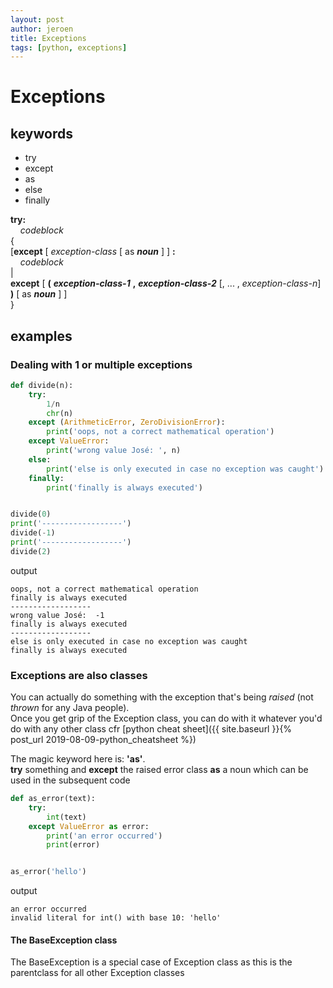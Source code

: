 ```yaml
---
layout: post
author: jeroen
title: Exceptions
tags: [python, exceptions]
---
```

# Exceptions
## keywords
* try
* except
* as
* else
* finally

**try:**  
&nbsp;&nbsp;&nbsp;&nbsp;*codeblock*  
{  
\[**except** \[ *exception-class*  \[ as ***noun*** \] ] **:**  
&nbsp;&nbsp;&nbsp;&nbsp;*codeblock*  
|  
**except** \[ **(** ***exception-class-1*** **,** ***exception-class-2*** \[, ... , *exception-class-n*\] **)** \[ as ***noun*** \] \]  
}

## examples
### Dealing with 1 or multiple exceptions
```python
def divide(n):
    try:
        1/n
        chr(n)
    except (ArithmeticError, ZeroDivisionError):
        print('oops, not a correct mathematical operation')
    except ValueError:
        print('wrong value José: ', n)
    else:
        print('else is only executed in case no exception was caught')
    finally:
        print('finally is always executed')


divide(0)
print('------------------')
divide(-1)
print('------------------')
divide(2)
```
output
```
oops, not a correct mathematical operation
finally is always executed
------------------
wrong value José:  -1
finally is always executed
------------------
else is only executed in case no exception was caught
finally is always executed
```

### Exceptions are also classes
You can actually do something with the exception that's being *raised* (not *thrown* for any Java people).  
Once you get grip of the Exception class, you can do with it whatever you'd do with any other class cfr [python cheat sheet]({{ site.baseurl }}{% post_url 2019-08-09-python_cheatsheet %})

  
The magic keyword here is: **'as'**.  
**try** something and **except** the raised error class **as** a noun which can be used in the subsequent code 
```python
def as_error(text):
    try:
        int(text)
    except ValueError as error:
        print('an error occurred')
        print(error)


as_error('hello')
```
output
```
an error occurred
invalid literal for int() with base 10: 'hello'
```

#### The BaseException class
The BaseException is a special case of Exception class as this is the parentclass for all other Exception classes